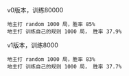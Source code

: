 v0版本，训练80000
    
    地主打 random 1000 局，胜率 85%
    地主打 训练自己的规则 1000 局， 胜率 37.9%

v1版本，训练8000
    
    地主打 random 1000 局，胜率 83%
    地主打 训练自己的规则 1000 局， 胜率 37.7%